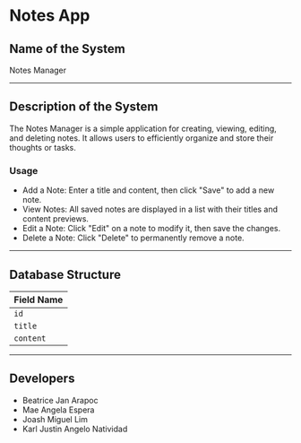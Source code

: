 # Notes App  

## Name of the System  
Notes Manager  

---

## Description of the System  
The Notes Manager is a simple application for creating, viewing, editing, and deleting notes. It allows users to efficiently organize and store their thoughts or tasks.  

### Usage  
- Add a Note: Enter a title and content, then click "Save" to add a new note.  
- View Notes: All saved notes are displayed in a list with their titles and content previews.  
- Edit a Note: Click "Edit" on a note to modify it, then save the changes.  
- Delete a Note: Click "Delete" to permanently remove a note.  

---

## Database Structure  

| **Field Name** |  
|-----------------|  
| `id`           |  
| `title`        |  
| `content`      |  

---

## Developers
- Beatrice Jan Arapoc
- Mae Angela Espera
- Joash Miguel Lim
- Karl Justin Angelo Natividad

